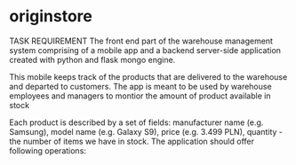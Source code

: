 # originstore

TASK REQUIREMENT 
The front end part of the warehouse management system comprising of a mobile app and a backend server-side application created with python and flask mongo engine.

This mobile keeps track of the products that are delivered to the warehouse and departed to customers. The app is meant to be used by warehouse employees and managers to montior the amount of product available in stock

Each product is described by a set of fields: manufacturer name (e.g. Samsung), model name (e.g. Galaxy S9), price (e.g. 3.499 PLN), quantity - the number of items we have in stock. The application should offer following operations:
